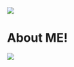 
<!DOCTYPE html>
<html lang="en">
<body>
    <img src="https://capsule-render.vercel.app/api?type=Slice&color=auto&height=300&section=header&text=Hello!&fontSize=90" />
</body>
</html> 

# About ME!
<!DOCTYPE html>
<html lang="en">
<body>
    <img src="https://cdn.discordapp.com/attachments/942420868846460993/1039150706352996352/gd.jpg" />
</body>
</html> 
